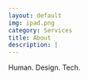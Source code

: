 ```yaml
---
layout: default
img: ipad.png
category: Services
title: About
description: |
---
```

  Human.
  Design.
  Tech.

